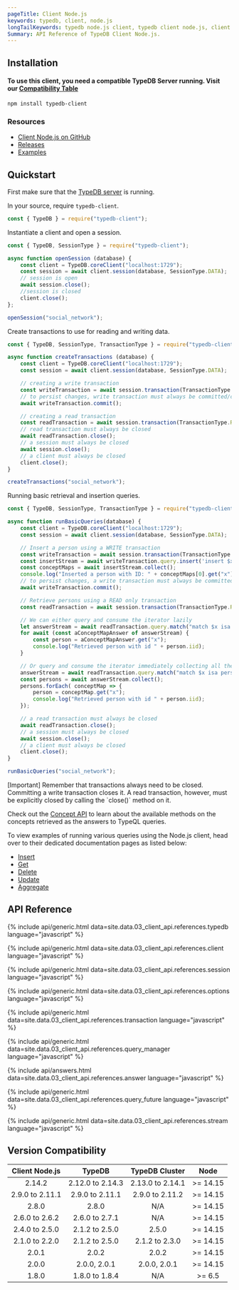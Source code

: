 ```yaml
---
pageTitle: Client Node.js
keywords: typedb, client, node.js
longTailKeywords: typedb node.js client, typedb client node.js, client node.js, python node.js
Summary: API Reference of TypeDB Client Node.js.
---
```


## Installation

#### To use this client, you need a compatible TypeDB Server running. Visit our [Compatibility Table](#version-compatibility)


```
npm install typedb-client
```

### Resources

- [Client Node.js on GitHub](https://github.com/vaticle/typedb-client-nodejs)
- [Releases](https://github.com/vaticle/typedb-client-nodejs/releases)
- [Examples](https://github.com/vaticle/typedb-examples)

## Quickstart
First make sure that the [TypeDB server](/docs/typedb/install-and-run#start-the-typedb-server) is running.

In your source, require `typedb-client`.

<!-- test-example socialNetworkNodejsClientA.js -->
```javascript
const { TypeDB } = require("typedb-client");
```

Instantiate a client and open a session.

<!-- test-example socialNetworkNodejsClientB.js -->
```javascript
const { TypeDB, SessionType } = require("typedb-client");

async function openSession (database) {
	const client = TypeDB.coreClient("localhost:1729");
	const session = await client.session(database, SessionType.DATA);
	// session is open
	await session.close();
	//session is closed
	client.close();
};

openSession("social_network");
```

Create transactions to use for reading and writing data.

<!-- test-example socialNetworkNodejsClientC.js -->
```javascript
const { TypeDB, SessionType, TransactionType } = require("typedb-client");

async function createTransactions (database) {
	const client = TypeDB.coreClient("localhost:1729");
	const session = await client.session(database, SessionType.DATA);

	// creating a write transaction
	const writeTransaction = await session.transaction(TransactionType.WRITE); // write transaction is open
	// to persist changes, write transaction must always be committed/closed
	await writeTransaction.commit();

	// creating a read transaction
	const readTransaction = await session.transaction(TransactionType.READ); // read transaction is open
	// read transaction must always be closed
	await readTransaction.close();
	// a session must always be closed
	await session.close();
	// a client must always be closed
	client.close();
}

createTransactions("social_network");
```

Running basic retrieval and insertion queries.

<!-- test-example socialNetworkNodejsClientD.js -->
```javascript
const { TypeDB, SessionType, TransactionType } = require("typedb-client");

async function runBasicQueries(database) {
	const client = TypeDB.coreClient("localhost:1729");
	const session = await client.session(database, SessionType.DATA);

	// Insert a person using a WRITE transaction
	const writeTransaction = await session.transaction(TransactionType.WRITE);
	const insertStream = await writeTransaction.query.insert('insert $x isa person, has email "x@email.com";');
	const conceptMaps = await insertStream.collect();
	console.log("Inserted a person with ID: " + conceptMaps[0].get("x").iid);
	// to persist changes, a write transaction must always be committed (closed)
	await writeTransaction.commit();

	// Retrieve persons using a READ only transaction
	const readTransaction = await session.transaction(TransactionType.READ);

	// We can either query and consume the iterator lazily
	let answerStream = await readTransaction.query.match("match $x isa person; get $x; limit 10;");
	for await (const aConceptMapAnswer of answerStream) {
		const person = aConceptMapAnswer.get("x");
		console.log("Retrieved person with id " + person.iid);
	}

	// Or query and consume the iterator immediately collecting all the results
	answerStream = await readTransaction.query.match("match $x isa person; get $x; limit 10;");
	const persons = await answerStream.collect();
	persons.forEach( conceptMap => {
        person = conceptMap.get("x");
        console.log("Retrieved person with id " + person.iid);
    });

	// a read transaction must always be closed
	await readTransaction.close();
	// a session must always be closed
	await session.close();
	// a client must always be closed
	client.close();
}

runBasicQueries("social_network");
```

<div class="note">
[Important]
Remember that transactions always need to be closed. Committing a write transaction closes it. A read transaction, however, must be explicitly closed by calling the `close()` method on it.
</div>

Check out the [Concept API](../04-concept-api/00-overview.md) to learn about the available methods on the concepts retrieved as the answers to TypeQL queries.

To view examples of running various queries using the Node.js client, head over to their dedicated documentation pages as listed below:
- [Insert](../11-query/03-insert-query.md)
- [Get](../11-query/02-get-query.md)
- [Delete](../11-query/04-delete-query.md)
- [Update](../11-query/05-update-query.md)
- [Aggregate](../11-query/06-aggregate-query.md)

## API Reference

{% include api/generic.html data=site.data.03_client_api.references.typedb language="javascript" %}

{% include api/generic.html data=site.data.03_client_api.references.client language="javascript" %}

{% include api/generic.html data=site.data.03_client_api.references.session language="javascript" %}

{% include api/generic.html data=site.data.03_client_api.references.options language="javascript" %}

{% include api/generic.html data=site.data.03_client_api.references.transaction language="javascript" %}

{% include api/generic.html data=site.data.03_client_api.references.query_manager language="javascript" %}

{% include api/answers.html data=site.data.03_client_api.references.answer language="javascript" %}

{% include api/generic.html data=site.data.03_client_api.references.query_future language="javascript" %}

{% include api/generic.html data=site.data.03_client_api.references.stream language="javascript" %}


## Version Compatibility

| Client Node.js  |      TypeDB      |  TypeDB Cluster  |   Node    |
|:---------------:|:----------------:|:----------------:|:---------:|
|     2.14.2      | 2.12.0 to 2.14.3 | 2.13.0 to 2.14.1 | \>= 14.15 |
| 2.9.0 to 2.11.1 | 2.9.0 to 2.11.1  | 2.9.0 to 2.11.2  | \>= 14.15 |
|      2.8.0      |      2.8.0       |       N/A        | \>= 14.15 |
| 2.6.0 to 2.6.2  |  2.6.0 to 2.7.1  |       N/A        | \>= 14.15 |
| 2.4.0 to 2.5.0  |  2.1.2 to 2.5.0  |      2.5.0       | \>= 14.15 |
| 2.1.0 to 2.2.0  |  2.1.2 to 2.5.0  |  2.1.2 to 2.3.0  | \>= 14.15 |
|      2.0.1      |      2.0.2       |      2.0.2       | \>= 14.15 |
|      2.0.0      |   2.0.0, 2.0.1   |   2.0.0, 2.0.1   | \>= 14.15 |
|      1.8.0      |  1.8.0 to 1.8.4  |       N/A        |  \>= 6.5  |
